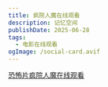 ```yaml
---
title: 疯院人魔在线观看
description: 记忆空间
publishDate: 2025-06-28
tags:
  - 电影在线观看
ogImage: /social-card.avif
---
```

[](https://www.canva.cn/design/DAFSf2GmJTE/25szPimTIB9ey7YU8X8LRg/watch?utm_content=DAFSf2GmJTE&utm_campaign=designshare&utm_medium=link&utm_source=publishsharelink)[恐怖片疯院人魔在线观看](https://www.canva.cn/design/DAFSfugT6VY/7YP3Eq-mfsiXJhUSYZdH8g/watch?utm_content=DAFSfugT6VY&utm_campaign=designshare&utm_medium=link&utm_source=publishsharelink)
